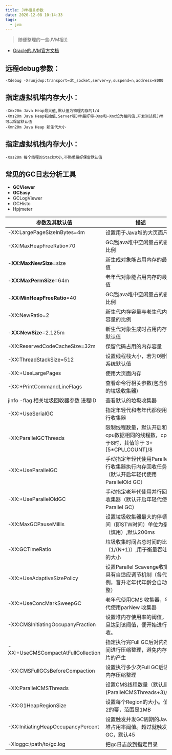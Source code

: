```yaml
---
title: JVM相关参数
date: 2020-12-08 10:14:33
tags:
  - jvm
---
```


>随便整理的一些JVM相关

* [Oracle的JVM官方文档](https://docs.oracle.com/javase/8/docs/technotes/tools/unix/java.html)

## 远程debug参数：

```shell
-Xdebug -Xrunjdwp:transport=dt_socket,server=y,suspend=n,address=8000 
```

## 指定虚拟机堆内存大小：

```shell
-Xmx20m Java Heap最大值,默认值为物理内存的1/4
-Xms20m Java Heap初始值,Server端JVM最好将-Xms和-Xmx设为相同值,开发测试机JVM可以保留默认值
-Xmn20m Java Heap 新生代大小
```

## 指定虚拟机栈内存大小：

```shell
-Xss20m 每个线程的Stack大小,不熟悉最好保留默认值
```

## 常见的GC日志分析工具
- **GCViewer**
- **GCEasy**
- GCLogViewer
- GCHisto
- Hpjmeter


|参数及其默认值|描述|
|-|-|
|-XX:LargePageSizeInBytes=4m | 设置用于Java堆的大页面尺寸|
|-XX:MaxHeapFreeRatio=70 | GC后java堆中空闲量占的最大比例|
|-**XX:MaxNewSize**=size	| 新生成对象能占用内存的最大值|
|-**XX:MaxPermSize**=64m	| 老年代对象能占用内存的最大值|
|-**XX:MinHeapFreeRatio**=40  | GC后java堆中空闲量占的最小比例|
|-XX:NewRatio=2	| 新生代内存容量与老生代内存容量的比例|
|-**XX:NewSize**=2.125m | 新生代对象生成时占用内存的默认值|
|-XX:ReservedCodeCacheSize=32m | 保留代码占用的内存容量|
|-XX:ThreadStackSize=512 | 设置线程栈大小，若为0则使用系统默认值|
|-XX:+UseLargePages | 使用大页面内存|
|-XX:+PrintCommandLineFlags | 查看命令行相关参数(包含使用的垃圾收集器)|
|jinfo -flag 相关垃圾回收器参数 进程ID | 查看默认的垃圾收集器 |
|-XX:+UseSerialGC | 指定年轻代和老年代都使用串行收集器|
|-XX:ParallelGCThreads | 限制线程数量，默认开启和cpu数据相同的线程数，cpu大于8时，其值等于 3+[5*CPU_COUNT]/8 |
|-XX:+UseParallelGC | 手动指定年轻代使用Parallel并行收集器执行内存回收任务（默认开启年轻代使用ParallelOld GC）|
|-XX:+UseParallelOldGC | 手动指定老年代使用并行回收收集器（默认开启年轻代使用Parallel GC）|
|-XX:MaxGCPauseMillis | 设置垃圾收集器最大的停顿时间（即STW时间）单位为毫秒（慎用）,默认200ms|
|-XX:GCTimeRatio|垃圾收集时间占总时间的比例（1/(N+1)）,用于衡量吞吐量的大小|
|-XX:+UseAdaptiveSizePolicy|设置Parallel Scavenge收集器具有自适应调节机制（各代比例，晋升老年代年龄会自动调整）|
|-XX:+UseConcMarkSweepGC|老年代使用CMS 收集器，年轻代使用parNew 收集器|
|-XX:CMSlnitiatingOccupanyFraction|设置堆内存使用率的阈值，一旦达到该阈值，便开始进行回收。|
|-XX:+UseCMSCompactAtFullCollection|指定执行完Full GC后对内存空间进行压缩整理，避免内存碎片的产生|
|-XX:CMSFullGCsBeforeCompaction | 设置执行多少次Full GC后进行内存压缩整理|
|-XX:ParallelCMSThreads|设置CMS线程数量（默认启动(ParallelCMSThreads+3)/4）|
|-XX:G1HeapRegionSize|设置每个Region的大小。值是2的幂，范围是1MB|
|-XX:InitiatingHeapOccupancyPercent|设置触发并发GC周期的Java堆占用率阈值。超过就触发GC，默认45|
|-Xloggc:/path/to/gc.log|把gc日志放到指定目录|

<CommentService />